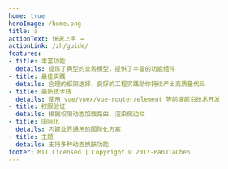 ```yaml
---
home: true
heroImage: /home.png
title: a
actionText: 快速上手 →
actionLink: /zh/guide/
features:
- title: 丰富功能
  details: 提炼了典型的业务模型，提供了丰富的功能组件
- title: 最佳实践
  details: 合理的框架选择，良好的工程实践助你持续产出高质量代码
- title: 最新技术栈
  details: 使用 vue/vuex/vue-router/element 等前端前沿技术开发
- title: 权限验证
  details: 根据权限动态加载路由，渲染侧边栏
- title: 国际化
  details: 内建业界通用的国际化方案
- title: 主题
  details: 支持多种动态换肤功能
footer: MIT Licensed | Copyright © 2017-PanJiaChen
---
```

